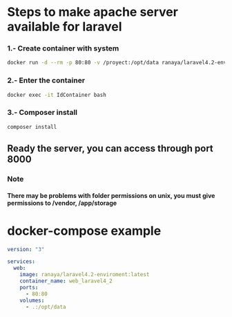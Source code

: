 # Steps to make apache server available for laravel

### 1.- Create container with system
```bash
docker run -d --rm -p 80:80 -v /proyect:/opt/data ranaya/laravel4.2-enviroment:latest
```
### 2.- Enter the container
```bash
docker exec -it IdContainer bash
```
### 3.- Composer install
```bash
composer install
```
## Ready the server, you can access through port 8000

### Note
#### There may be problems with folder permissions on unix, you must give permissions to /vendor, /app/storage

#### 
# docker-compose example

```yml
version: "3"

services:
  web:
    image: ranaya/laravel4.2-enviroment:latest
    container_name: web_laravel4_2
    ports:
      - 80:80
    volumes:
      - .:/opt/data
```
